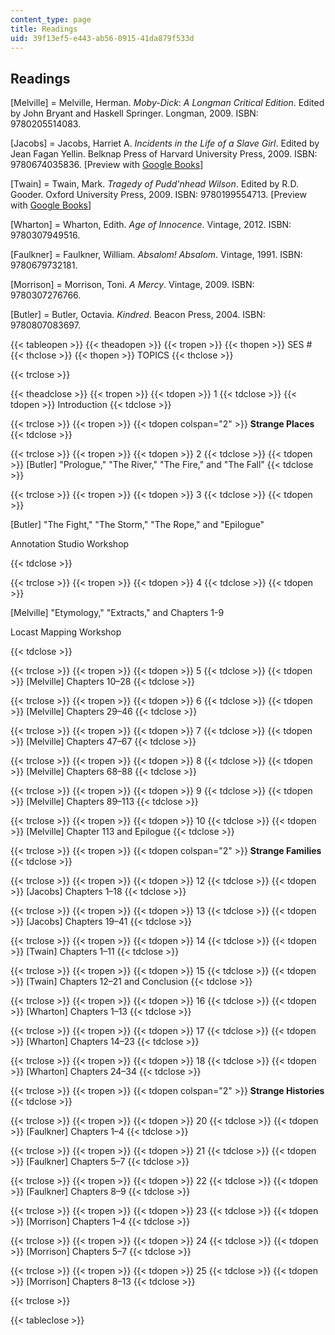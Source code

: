 ```yaml
---
content_type: page
title: Readings
uid: 39f13ef5-e443-ab56-0915-41da879f533d
---
```


Readings
--------

\[Melville\] = Melville, Herman. _Moby-Dick_: _A Longman_ _Critical Edition_. Edited by John Bryant and Haskell Springer. Longman, 2009. ISBN: 9780205514083.

\[Jacobs\] = Jacobs, Harriet A. _Incidents in the Life of a Slave Girl_. Edited by Jean Fagan Yellin. Belknap Press of Harvard University Press, 2009. ISBN: 9780674035836. \[Preview with [Google Books](http://books.google.com/books?id=JZIbpB7SnFoC&pg=PAfrontcover)\]

\[Twain\] = Twain, Mark. _Tragedy of Pudd'nhead Wilson_. Edited by R.D. Gooder. Oxford University Press, 2009. ISBN: 9780199554713. \[Preview with [Google Books](http://books.google.com/books?id=nD4-JjMKLXEC&pg=PAfrontcover)\]

\[Wharton\] = Wharton, Edith. _Age of Innocence_. Vintage, 2012. ISBN: 9780307949516.

\[Faulkner\] = Faulkner, William. _Absalom! Absalom_. Vintage, 1991. ISBN: 9780679732181.

\[Morrison\] = Morrison, Toni. _A Mercy_. Vintage, 2009. ISBN: 9780307276766.

\[Butler\] = Butler, Octavia. _Kindred_. Beacon Press, 2004. ISBN: 9780807083697.

{{< tableopen >}}
{{< theadopen >}}
{{< tropen >}}
{{< thopen >}}
SES #
{{< thclose >}}
{{< thopen >}}
TOPICS
{{< thclose >}}

{{< trclose >}}

{{< theadclose >}}
{{< tropen >}}
{{< tdopen >}}
1
{{< tdclose >}}
{{< tdopen >}}
Introduction
{{< tdclose >}}

{{< trclose >}}
{{< tropen >}}
{{< tdopen colspan="2" >}}
**Strange Places**
{{< tdclose >}}

{{< trclose >}}
{{< tropen >}}
{{< tdopen >}}
2
{{< tdclose >}}
{{< tdopen >}}
\[Butler\] "Prologue," "The River," "The Fire," and "The Fall"
{{< tdclose >}}

{{< trclose >}}
{{< tropen >}}
{{< tdopen >}}
3
{{< tdclose >}}
{{< tdopen >}}


\[Butler\] "The Fight," "The Storm," "The Rope," and "Epilogue"

Annotation Studio Workshop


{{< tdclose >}}

{{< trclose >}}
{{< tropen >}}
{{< tdopen >}}
4
{{< tdclose >}}
{{< tdopen >}}


\[Melville\] "Etymology," "Extracts," and Chapters 1-9

Locast Mapping Workshop


{{< tdclose >}}

{{< trclose >}}
{{< tropen >}}
{{< tdopen >}}
5
{{< tdclose >}}
{{< tdopen >}}
\[Melville\] Chapters 10–28
{{< tdclose >}}

{{< trclose >}}
{{< tropen >}}
{{< tdopen >}}
6
{{< tdclose >}}
{{< tdopen >}}
\[Melville\] Chapters 29–46
{{< tdclose >}}

{{< trclose >}}
{{< tropen >}}
{{< tdopen >}}
7
{{< tdclose >}}
{{< tdopen >}}
\[Melville\] Chapters 47–67
{{< tdclose >}}

{{< trclose >}}
{{< tropen >}}
{{< tdopen >}}
8
{{< tdclose >}}
{{< tdopen >}}
\[Melville\] Chapters 68–88
{{< tdclose >}}

{{< trclose >}}
{{< tropen >}}
{{< tdopen >}}
9
{{< tdclose >}}
{{< tdopen >}}
\[Melville\] Chapters 89–113
{{< tdclose >}}

{{< trclose >}}
{{< tropen >}}
{{< tdopen >}}
10
{{< tdclose >}}
{{< tdopen >}}
\[Melville\] Chapter 113 and Epilogue
{{< tdclose >}}

{{< trclose >}}
{{< tropen >}}
{{< tdopen colspan="2" >}}
**Strange Families**
{{< tdclose >}}

{{< trclose >}}
{{< tropen >}}
{{< tdopen >}}
12
{{< tdclose >}}
{{< tdopen >}}
\[Jacobs\] Chapters 1–18
{{< tdclose >}}

{{< trclose >}}
{{< tropen >}}
{{< tdopen >}}
13
{{< tdclose >}}
{{< tdopen >}}
\[Jacobs\] Chapters 19–41
{{< tdclose >}}

{{< trclose >}}
{{< tropen >}}
{{< tdopen >}}
14
{{< tdclose >}}
{{< tdopen >}}
\[Twain\] Chapters 1–11
{{< tdclose >}}

{{< trclose >}}
{{< tropen >}}
{{< tdopen >}}
15
{{< tdclose >}}
{{< tdopen >}}
\[Twain\] Chapters 12–21 and Conclusion
{{< tdclose >}}

{{< trclose >}}
{{< tropen >}}
{{< tdopen >}}
16
{{< tdclose >}}
{{< tdopen >}}
\[Wharton\] Chapters 1–13
{{< tdclose >}}

{{< trclose >}}
{{< tropen >}}
{{< tdopen >}}
17
{{< tdclose >}}
{{< tdopen >}}
\[Wharton\] Chapters 14–23
{{< tdclose >}}

{{< trclose >}}
{{< tropen >}}
{{< tdopen >}}
18
{{< tdclose >}}
{{< tdopen >}}
\[Wharton\] Chapters 24–34
{{< tdclose >}}

{{< trclose >}}
{{< tropen >}}
{{< tdopen colspan="2" >}}
**Strange Histories**
{{< tdclose >}}

{{< trclose >}}
{{< tropen >}}
{{< tdopen >}}
20
{{< tdclose >}}
{{< tdopen >}}
\[Faulkner\] Chapters 1–4
{{< tdclose >}}

{{< trclose >}}
{{< tropen >}}
{{< tdopen >}}
21
{{< tdclose >}}
{{< tdopen >}}
\[Faulkner\] Chapters 5–7
{{< tdclose >}}

{{< trclose >}}
{{< tropen >}}
{{< tdopen >}}
22
{{< tdclose >}}
{{< tdopen >}}
\[Faulkner\] Chapters 8–9
{{< tdclose >}}

{{< trclose >}}
{{< tropen >}}
{{< tdopen >}}
23
{{< tdclose >}}
{{< tdopen >}}
\[Morrison\] Chapters 1–4
{{< tdclose >}}

{{< trclose >}}
{{< tropen >}}
{{< tdopen >}}
24
{{< tdclose >}}
{{< tdopen >}}
\[Morrison\] Chapters 5–7
{{< tdclose >}}

{{< trclose >}}
{{< tropen >}}
{{< tdopen >}}
25
{{< tdclose >}}
{{< tdopen >}}
\[Morrison\] Chapters 8–13
{{< tdclose >}}

{{< trclose >}}

{{< tableclose >}}